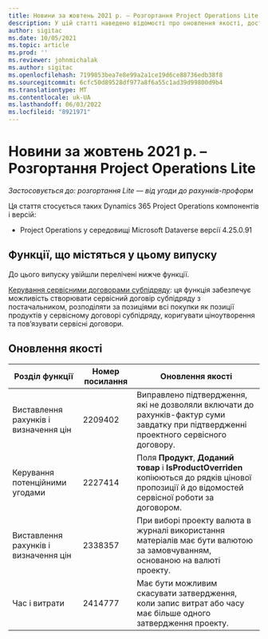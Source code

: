 ```yaml
---
title: Новини за жовтень 2021 р. – Розгортання Project Operations Lite
description: У цій статті наведено відомості про оновлення якості, доступні в жовтневому випуску розгортання Project Operations Lite за жовтень 2021 року.
author: sigitac
ms.date: 10/05/2021
ms.topic: article
ms.prod: ''
ms.reviewer: johnmichalak
ms.author: sigitac
ms.openlocfilehash: 7199853bea7e8e99a2a1ce19d6ce88736edb38f8
ms.sourcegitcommit: 6cfc50d89528df977a8f6a55c1ad39d99800d9b4
ms.translationtype: MT
ms.contentlocale: uk-UA
ms.lasthandoff: 06/03/2022
ms.locfileid: "8921971"
---
```

# <a name="whats-new-october-2021---project-operations-lite-deployment"></a>Новини за жовтень 2021 р. – Розгортання Project Operations Lite

_Застосовується до: розгортання Lite — від угоди до рахунків-проформ_

Ця стаття стосується таких Dynamics 365 Project Operations компонентів і версій:

  - Project Operations у середовищі Microsoft Dataverse версії 4.25.0.91


## <a name="features-included-in-this-release"></a>Функції, що містяться у цьому випуску

До цього випуску увійшли перелічені нижче функції.

[Керування сервісними договорами субпідряду](../subcontracting/managing-subcontracts-overview.md): ця функція забезпечує можливість створювати сервісний договір субпідряду з постачальником, розподіляти за позиціями всі покупки як позиції продуктів у сервісному договорі субпідряду, коригувати ціноутворення та пов’язувати сервісні договори.


## <a name="quality-updates"></a>Оновлення якості

| **Розділ функції** | **Номер посилання** | **Оновлення якості** |
| --- | --- | --- |
| Виставлення рахунків і визначення цін | 2209402 | Виправлено підтвердження, які не дозволяли включати до рахунків-фактур суми завдатку при підтвердженні проектного сервісного договору. |
| Керування потенційними угодами | 2227414 | Поля **Продукт**, **Доданий товар** і **IsProductOverriden** копіюються до рядків цінової пропозиції й до відомостей сервісної роботи за договором. |
| Виставлення рахунків і визначення цін | 2338357 | При виборі проекту валюта в журналі використання матеріалів має бути валютою за замовчуванням, основаною на валюті проекту. |
| Час і витрати | 2414777 | Має бути можливим скасувати затвердження, коли запис витрат або часу має більше одного затвердження проекту. |
